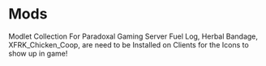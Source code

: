 # Mods
Modlet Collection For Paradoxal Gaming Server
Fuel Log, Herbal Bandage, XFRK_Chicken_Coop, are need to be Installed on Clients for the Icons to show up in game!
